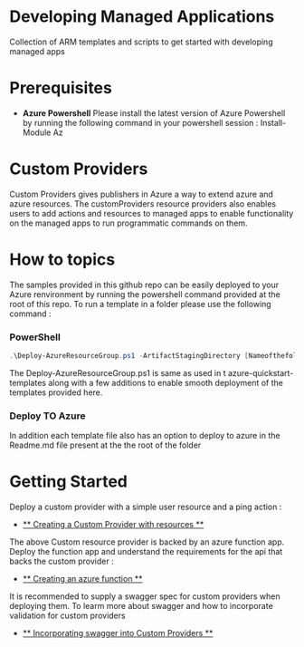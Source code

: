# Developing Managed Applications
Collection of ARM templates and scripts to get started with developing managed apps


# Prerequisites

- **Azure Powershell**
Please install the latest version of Azure Powershell by running the following command in your powershell session : 
Install-Module Az


# Custom Providers

Custom Providers gives publishers in Azure a way to extend azure and azure resources. The customProviders resource providers also enables users to add actions and resources to managed apps to enable functionality on the managed apps to run programmatic commands on them.

# How to topics

The samples provided in this github repo can be easily deployed to your Azure renvironment by running the powershell command provided at the root of this repo. 
To run a template in a folder please use the following command  :

### PowerShell
```PowerShell
.\Deploy-AzureResourceGroup.ps1 -ArtifactStagingDirectory [NameofthefolderToDEploy] -ResourceGroupLocation eastus -ResourceGroupName [ResourceGroupToDeploy]]
```
The Deploy-AzureResourceGroup.ps1 is same as used in t azure-quickstart-templates along with a few additions to enable smooth deployment of the templates provided here. 

### Deploy TO Azure
In addition each template file also has an option to deploy to azure in the Readme.md file present at the the root of the folder

# Getting Started

Deploy a custom provider with a simple user resource and a ping action : 
+ [** Creating a Custom Provider with resources **](CustomRPWithFunction/Readme.md)

The above Custom resource provider is backed by an azure function app.
Deploy the function app and understand the requirements for the api that backs the custom provider : 
+ [** Creating an azure function **](SampleFunction/Readme.md)

It is recommended to supply a swagger spec for custom providers when deploying them. 
To learm more about swagger and how to incorporate validation for custom providers
+ [** Incorporating swagger into Custom Providers **](CustomRPWithSwagger/Readme.md)






